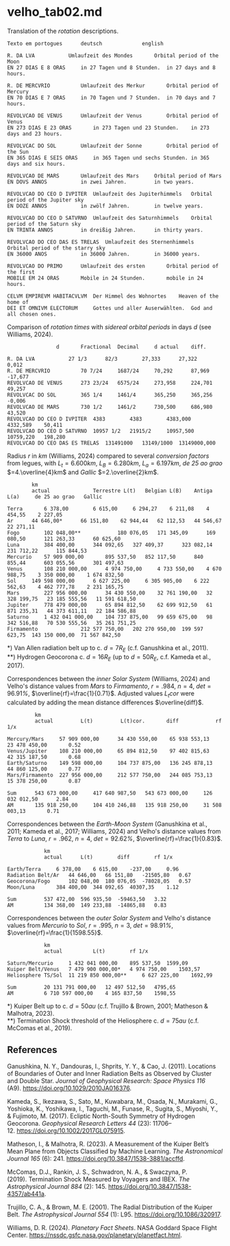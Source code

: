 # velho_tab02.md

Translation of the *rotation* descriptions.		
~~~
Texto em portogues		deutsch				english

R. DA LVA			Umlaufzeit des Mondes 		Orbital period of the Moon
EN 27 DIAS E 8 ORAS		in 27 Tagen und 8 Stunden.	in 27 days and 8 hours.
		
R. DE MERCVRIO			Umlaufzeit des Merkur		Orbital period of Mercury
EN 70 DIAS E 7 ORAS		in 70 Tagen und 7 Stunden.	in 70 days and 7 hours.
		
REVOLVCAO DE VENUS		Umlaufzeit der Venus		Orbital period of Venus
EN 273 DIAS E 23 ORAS		in 273 Tagen und 23 Stunden.	in 273 days and 23 hours.
		
REVOLVCAC DO SOL		Umlaufzeit der Sonne		Orbital period of the Sun
EN 365 DIAS E SEIS ORAS		in 365 Tagen und sechs Stunden.	in 365 days and six hours.
		
REVOLVCAO DE MARS		Umlaufzeit des Mars		Orbital period of Mars
EN DOVS ANNOS			in zwei Jahren.			in two years.
		
REVOLVCAO DO CEO D IVPITER	Umlaufzeit des Jupiterhimmels	Orbital period of the Jupiter sky
EN DOZE ANNOS			in zwölf Jahren.		in twelve years.
		
REVOLVCAO DO CEO D SATVRNO	Umlaufzeit des Saturnhimmels	Orbital period of the Saturn sky
EN TRINTA ANNOS			in dreißig Jahren.		in thirty years.
		
REVOLVCAO DO CEO DAS ES TRELAS	Umlaufzeit des Sternenhimmels	Orbital period of the starry sky
EN 36000 ANOS			in 36000 Jahren.		in 36000 years.
		
REVOLVCAO DO PRIMO		Umlaufzeit des ersten		Orbital period of the first
MOBILE EM 24 ORAS		Mobile in 24 Stunden.		mobile in 24 hours.
		
CELVM EMPIREVM HABITACVLVM	Der Himmel des Wohnortes	Heaven of the home of
DEI ET OMNIVM ELECTORUM		Gottes und aller Auserwählten.	God and all chosen ones.
~~~

Comparison of *rotation times* with *sidereal orbital periods* in days $d$ (see Williams, 2024).			
~~~		
				d		Fractional	Decimal		d actual	diff.

R. DA LVA			27 1/3		82/3		27,333		27,322		0,012
R. DE MERCVRIO			70 7/24		1687/24		70,292		87,969		-17,677
REVOLVCAO DE VENUS		273 23/24	6575/24		273,958		224,701		49,257
REVOLVCAC DO SOL		365 1/4		1461/4		365,250 	365,256		-0,006
REVOLVCAO DE MARS		730 1/2		1461/2		730,500		686,980		43,520
REVOLVCAO DO CEO D IVPITER	4383		4383		4383,000	4332,589	50,411
REVOLVCAO DO CEO D SATVRNO	10957 1/2	21915/2		10957,500	10759,220	198,280
REVOLVCAO DO CEO DAS ES TRELAS	131491000	13149/1000	13149000,000
~~~
Radius $r$ in $km$ (Williams, 2024) compared to several *conversion factors* from legues, with $L_t=6.600km$, $L_B=6.280km$, $L_a=6.197km$, *de 25 ao grao* $=4.\overline{4}km$ and *Gallic* $=2.\overline{2}km$.
~~~
		km							
		actual		        Terrestre L(t)	 Belgian L(B)	 Antiga	L(a)	 de 25 ao grao	 Gallic

Terra	 	6 378,00 	 	6 615,00 	 6 294,27 	 6 211,08 	 4 454,55 	 2 227,05 
Ar		44 646,00*	 	66 151,80 	 62 944,44 	 62 112,53 	 44 546,67 	 22 271,11 
Fogo		102 048,00**        	180 076,05 	 171 345,09 	 169 080,50 	 121 263,33 	 60 625,60 
Luna		384 400,00 	 	344 092,65 	 327 409,37 	 323 082,14 	 231 712,22 	 115 844,53 
Mercurio	57 909 000,00 	 	895 537,50 	 852 117,50 	 840 855,44 	 603 055,56 	 301 497,63
Venus		108 210 000,00 	 	4 974 750,00 	 4 733 550,00 	 4 670 988,75 	 3 350 000,00 	 1 674 832,50 
Sol	 	149 598 000,00 	 	6 627 225,00 	 6 305 905,00 	 6 222 562,63 	 4 462 777,78 	 2 231 165,75 
Mars	 	227 956 000,00 	 	34 430 550,00 	 32 761 190,00 	 32 328 199,75 	 23 185 555,56 	 11 591 618,50 
Jupiter	 	778 479 000,00 	 	65 894 812,50 	 62 699 912,50 	 61 871 235,31 	 44 373 611,11 	 22 184 586,88 
Saturno	 	1 432 041 000,00 	104 737 875,00 	 99 659 675,00 	 98 342 516,88 	 70 530 555,56 	 35 261 751,25 
Firmamento				212 577 750,00 	 202 270 950,00	 199 597 623,75  143 150 000,00  71 567 842,50 
~~~
*) Van Allen radiation belt up to c. $d=7R_E$ (c.f. Ganushkina et al., 2011).  
**) Hydrogen Geocorona c. $d=16R_E$ (up to $d=50R_E$, c.f. Kameda et al., 2017).

Correspondences between the *inner Solar System* (Williams, 2024) and Velho's distance values from *Mars* to *Firmamento*, $r=.984$, $n=4$, $det=96.91$*%*, $\overline{rf}=\frac{1}{0.71}$. Adjusted values $L_{t}cor$ were calculated by adding the mean distance differences $\overline{diff}$.
~~~
		 km
		 actual			L(t)		 L(t)cor.		diff			rf 1/x

Mercury/Mars	 57 909 000,00 	 	34 430 550,00 	 65 938 553,13 	 	23 478 450,00 		0.52
Venus/Jupiter	 108 210 000,00 	65 894 812,50 	 97 402 815,63 	 	42 315 187,50 		0.68
Earth/Saturno	 149 598 000,00 	104 737 875,00 	 136 245 878,13 	44 860 125,00 		0.77
Mars/Firmamento	 227 956 000,00 	212 577 750,00 	 244 085 753,13 	15 378 250,00 		0.87

Sum		 543 673 000,00 	417 640 987,50 	 543 673 000,00 	126 032 012,50 		2.84
AM		 135 918 250,00 	104 410 246,88 	 135 918 250,00 	31 508 003,13 		0.71
~~~
Correspondences between the *Earth-Moon System* (Ganushkina et al., 2011; Kameda et al., 2017; Williams, 2024) and Velho's distance values from *Terra* to *Luna*, $r=.962$, $n=4$, $det=92.62$*%*, $\overline{rf}=\frac{1}{0.83}$.
~~~
			km
			actual		L(t)		diff		rf 1/x

Earth/Terra		6 378,00 	6 615,00 	-237,00		0.96
Radiation Belt/Ar	44 646,00 	66 151,80 	-21505,80	0.67
Geocorona/Fogo	 	102 048,00 	180 076,05 	-78028,05	0.57
Moon/Luna	 	384 400,00 	344 092,65 	40307,35	1.12

Sum			537 472,00 	596 935,50 	-59463,50	3.32
AM		 	134 368,00 	149 233,88 	-14865,88	0.83
~~~
Correspondences between the *outer Solar System* and Velho's distance values from *Mercurio* to *Sol*, $r=.995$, $n=3$, $det=98.91$*%*, $\overline{rf}=\frac{1}{1598.55}$.
~~~
			km
			actual			L(t)		rf 1/x

Saturn/Mercurio	 	1 432 041 000,00 	895 537,50 	1599,09
Kuiper Belt/Venus	7 479 900 000,00* 	4 974 750,00 	1503,57
Heliosphere TS/Sol	11 219 850 000,00** 	6 627 225,00 	1692,99

Sum			20 131 791 000,00 	12 497 512,50 	4795,65
AM	 		6 710 597 000,00 	4 165 837,50 	1598,55
~~~
*) Kuiper Belt up to c. $d=50au$ (c.f. Trujillo & Brown, 2001; Matheson & Malhotra, 2023).  
**) Termination Shock threshold of the Heliosphere c. $d=75au$ (c.f. McComas et al., 2019).


## References

Ganushkina, N. Y., Dandouras, I., Shprits, Y. Y., & Cao, J. (2011). Locations of Boundaries of Outer and Inner Radiation Belts as Observed by Cluster and Double Star. *Journal of Geophysical Research: Space Physics 116* (A9). https://doi.org/10.1029/2010JA016376.

Kameda, S., Ikezawa, S., Sato, M., Kuwabara, M., Osada, N., Murakami, G., Yoshioka, K., Yoshikawa, I., Taguchi, M., Funase, R., Sugita, S., Miyoshi, Y., & Fujimoto, M. (2017). Ecliptic North-South Symmetry of Hydrogen Geocorona. *Geophysical Research Letters 44* (23): 11706–12. https://doi.org/10.1002/2017GL075915.

Matheson, I., & Malhotra, R. (2023). A Measurement of the Kuiper Belt’s Mean Plane from Objects Classified by Machine Learning. *The Astronomical Journal 165* (6): 241. https://doi.org/10.3847/1538-3881/accffd.

McComas, D.J., Rankin, J. S., Schwadron, N. A., & Swaczyna, P. (2019). Termination Shock Measured by Voyagers and IBEX. *The Astrophysical Journal 884* (2): 145. https://doi.org/10.3847/1538-4357/ab441a.

Trujillo, C. A., & Brown, M. E. (2001). The Radial Distribution of the Kuiper Belt. *The Astrophysical Journal 554* (1): L95. https://doi.org/10.1086/320917.

Williams, D. R. (2024). *Planetary Fact Sheets*. NASA Goddard Space Flight Center. https://nssdc.gsfc.nasa.gov/planetary/planetfact.html.

